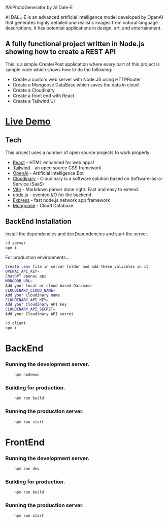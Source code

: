 
#AiPhotoGenerator by AI Dale-E

AI DALL-E is an advanced artificial intelligence model developed by OpenAI that generates highly detailed and realistic images from natural language descriptions. It has potential applications in design, art, and entertainment.

## A fully functional project written in Node.js showing how to create a REST API

This is a simple Create/Post application where every part of this project is sample code which shows how to do the following:

* Create a custom web server with Node.JS using HTTPRouter
* Create a Mongoose DataBase which saves the data in cloud 
* Create a Cloudinary 
* Create a front end with React 
* Create a Tailwind UI
# [Live Demo]

## Tech

This project uses a number of open source projects to work properly:

- [React] - HTML enhanced for web apps!
- [Tailwind] - an open source CSS framework
- [OpenAi] - Artificial intelligence Bot
- [Cloudinary] - Cloudinary is a software solution based on Software-as-a-Service (SaaS)
- [Vite] - Markdown parser done right. Fast and easy to extend.
- [node.js] - evented I/O for the backend
- [Express] - fast node.js network app framework 
- [Mongoose] - Cloud Database
## BackEnd Installation
Install the dependencies and devDependencies and start the server.

```sh
cd server 
npm i
```

For production environments...

```sh
Create .env file in server folder and add these valiables in it
OPENAI_API_KEY=
ChatGPT openai api
MONGODB_URL=
Add your local or cloud based Database
CLOUDINARY_CLOUD_NAME=
Add your Cloudinary name
CLOUDINARY_API_KEY=
Add your Cloudinary API key
CLOUDINARY_API_SECRET=
Add your Cloudinary API secret  
```

```sh
cd client  
npm i
```
# BackEnd
### Running the development server.

```bash
    npm nodemon
```

### Building for production.

```bash
    npm run build
```

### Running the production server.

```bash
    npm run start
```

# FrontEnd
### Running the development server.

```bash
    npm run dev
```

### Building for production.

```bash
    npm run build
```

### Running the production server.

```bash
    npm run start
```
[//]: # (These are reference links used in the body of this note and get stripped out when the markdown processor does its job. There is no need to format nicely because it shouldn't be seen. Thanks SO - http://stackoverflow.com/questions/4823468/store-comments-in-markdown-syntax)

[Vite]: <https://vitejs.dev/>
   [Cloudinary]: <https://cloudinary.com/>
   [node.js]: <http://nodejs.org>
   [jQuery]: <http://jquery.com>
   [express]: <http://expressjs.com>
   [React]: <https://react.dev/>
   [Mongoose]: <https://www.mongodb.com/atlas/database>
   [OpenAI]: <https://platform.openai.com/docs/guides/chat>
   [Tailwind]: <https://tailwindcss.com/>
   [Live Demo]: <https://aiphotosgenerator.netlify.app/>
